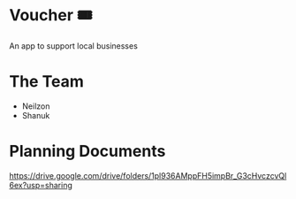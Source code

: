 # Voucher 🎟
An app to support local businesses

# The Team
* Neilzon
* Shanuk

# Planning Documents
https://drive.google.com/drive/folders/1pl936AMppFH5impBr_G3cHvczcvQl6ex?usp=sharing
